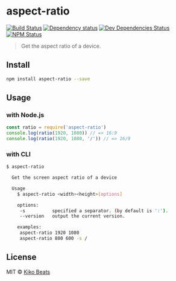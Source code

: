 # aspect-ratio

[![Build Status](http://img.shields.io/travis/Kikobeats/aspect-ratio/master.svg?style=flat)](https://travis-ci.org/Kikobeats/aspect-ratio)
[![Dependency status](http://img.shields.io/david/Kikobeats/aspect-ratio.svg?style=flat)](https://david-dm.org/Kikobeats/aspect-ratio)
[![Dev Dependencies Status](http://img.shields.io/david/dev/Kikobeats/aspect-ratio.svg?style=flat)](https://david-dm.org/Kikobeats/aspect-ratio#info=devDependencies)
[![NPM Status](http://img.shields.io/npm/dm/aspect-ratio.svg?style=flat)](https://www.npmjs.org/package/aspect-ratio)

> Get the aspect ratio of a device.

## Install

```bash
npm install aspect-ratio --save
```

## Usage

### with Node.js

```js
const ratio = require('aspect-ratio')
console.log(ratio(1920, 1080)) // => 16:9
console.log(ratio(1920, 1080, '/')) // => 16/9
```

### with CLI

```bash
$ aspect-ratio

  Get the screen aspect ratio of a device

  Usage
    $ aspect-ratio <width><height>[options]

    options:
     -s          specified a separator. (by default is ':').
     --version   output the current version.

    examples:
     aspect-ratio 1920 1080
     aspect-ratio 800 600 -s /
```

## License

MIT © [Kiko Beats](http://www.kikobeats.com)
